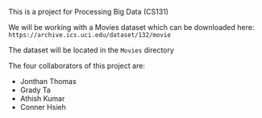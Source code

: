 This is a project for Processing Big Data (CS131) 

We will be working with a Movies dataset which can be downloaded here: ```https://archive.ics.uci.edu/dataset/132/movie```

The dataset will be located in the `Movies` directory

The four collaborators of this project are:
* Jonthan Thomas
* Grady Ta
* Athish Kumar
* Conner Hsieh

